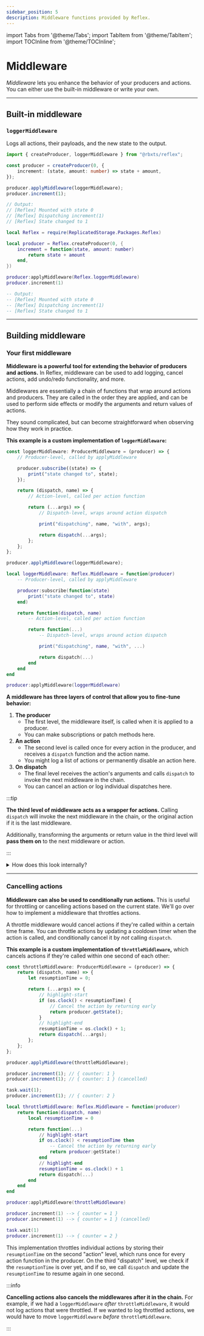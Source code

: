 ```yaml
---
sidebar_position: 5
description: Middleware functions provided by Reflex.
---
```


import Tabs from '@theme/Tabs';
import TabItem from '@theme/TabItem';
import TOCInline from '@theme/TOCInline';

# Middleware

_Middleware_ lets you enhance the behavior of your producers and actions. You can either use the built-in middleware or write your own.

<TOCInline toc={toc} />

---

## Built-in middleware

### `loggerMiddleware`

Logs all actions, their payloads, and the new state to the output.

<Tabs groupId="languages">
<TabItem value="TypeScript" default>

```ts
import { createProducer, loggerMiddleware } from "@rbxts/reflex";

const producer = createProducer(0, {
	increment: (state, amount: number) => state + amount,
});

producer.applyMiddleware(loggerMiddleware);
producer.increment(1);

// Output:
// [Reflex] Mounted with state 0
// [Reflex] Dispatching increment(1)
// [Reflex] State changed to 1
```

</TabItem>
<TabItem value="Luau">

```lua
local Reflex = require(ReplicatedStorage.Packages.Reflex)

local producer = Reflex.createProducer(0, {
    increment = function(state, amount: number)
        return state + amount
    end,
})

producer:applyMiddleware(Reflex.loggerMiddleware)
producer.increment(1)

-- Output:
-- [Reflex] Mounted with state 0
-- [Reflex] Dispatching increment(1)
-- [Reflex] State changed to 1
```

</TabItem>
</Tabs>

---

## Building middleware

### Your first middleware

**Middleware is a powerful tool for extending the behavior of producers and actions.** In Reflex, middleware can be used to add logging, cancel actions, add undo/redo functionality, and more.

Middlewares are essentially a chain of functions that wrap around actions and producers. They are called in the order they are applied, and can be used to perform side effects or modify the arguments and return values of actions.

They sound complicated, but can become straightforward when observing how they work in practice.

**This example is a custom implementation of `loggerMiddleware`:**

<Tabs groupId="languages">
<TabItem value="TypeScript" default>

```ts
const loggerMiddleware: ProducerMiddleware = (producer) => {
	// Producer-level, called by applyMiddleware

	producer.subscribe((state) => {
		print("state changed to", state);
	});

	return (dispatch, name) => {
		// Action-level, called per action function

		return (...args) => {
			// Dispatch-level, wraps around action dispatch

			print("dispatching", name, "with", args);

			return dispatch(...args);
		};
	};
};

producer.applyMiddleware(loggerMiddleware);
```

</TabItem>
<TabItem value="Luau">

```lua
local loggerMiddleware: Reflex.Middleware = function(producer)
    -- Producer-level, called by applyMiddleware

    producer:subscribe(function(state)
        print("state changed to", state)
    end)

    return function(dispatch, name)
        -- Action-level, called per action function

        return function(...)
            -- Dispatch-level, wraps around action dispatch

            print("dispatching", name, "with", ...)

            return dispatch(...)
        end
    end
end

producer:applyMiddleware(loggerMiddleware)
```

</TabItem>
</Tabs>

**A middleware has three layers of control that allow you to fine-tune behavior:**

1.  **The producer**
    -   The first level, the middleware itself, is called when it is applied to a producer.
    -   You can make subscriptions or patch methods here.
2.  **An action**
    -   The second level is called once for every action in the producer, and receives a `dispatch` function and the action name.
    -   You might log a list of actions or permanently disable an action here.
3.  **On dispatch**
    -   The final level receives the action's arguments and calls `dispatch` to invoke the next middleware in the chain.
    -   You can cancel an action or log individual dispatches here.

:::tip

**The third level of middleware acts as a wrapper for actions.** Calling `dispatch` will invoke the next middleware in the chain, or the original action if it is the last middleware.

Additionally, transforming the arguments or return value in the third level will **pass them on** to the next middleware or action.

:::

<details>
<summary>How does this look internally?</summary>

```ts
producer.applyMiddleware(firstMiddleware, secondMiddleware, thirdMiddleware);
```

```ts
// The first level is called once with the producer,
// and returns a function that will wrap actions
const firstWrapper = firstMiddleware(producer);
const secondWrapper = secondMiddleware(producer);
const thirdWrapper = thirdMiddleware(producer);

for (const [key, action] of actions) {
	// Action middlewares wrap around the original action,
	// each one receiving the next function in the chain:
	// first -> second -> third -> action
	actions[key] = thirdWrapper(secondWrapper(firstWrapper(action, key), key), key);
}

producer.increment(1);

// Dispatching increment now invokes the middleware chain:
// producer.increment -> first -> second -> third -> action, or
// producer.increment -> increment(third(second(first(1)))
```

</details>

---

### Cancelling actions

**Middleware can also be used to conditionally run actions.** This is useful for throttling or cancelling actions based on the current state. We'll go over how to implement a middleware that throttles actions.

A throttle middleware would cancel actions if they're called within a certain time frame. You can throttle actions by updating a cooldown timer when the action is called, and conditionally cancel it by _not_ calling `dispatch`.

**This example is a custom implementation of `throttleMiddleware`,** which cancels actions if they're called within one second of each other:

<Tabs groupId="languages">
<TabItem value="TypeScript" default>

```ts
const throttleMiddleware: ProducerMiddleware = (producer) => {
	return (dispatch, name) => {
		let resumptionTime = 0;

		return (...args) => {
			// highlight-start
			if (os.clock() < resumptionTime) {
				// Cancel the action by returning early
				return producer.getState();
			}
			// highlight-end
			resumptionTime = os.clock() + 1;
			return dispatch(...args);
		};
	};
};

producer.applyMiddleware(throttleMiddleware);

producer.increment(1); // { counter: 1 }
producer.increment(1); // { counter: 1 } (cancelled)

task.wait(1);
producer.increment(1); // { counter: 2 }
```

</TabItem>
<TabItem value="Luau">

```lua
local throttleMiddleware: Reflex.Middleware = function(producer)
    return function(dispatch, name)
        local resumptionTime = 0

        return function(...)
            // highlight-start
            if os.clock() < resumptionTime then
                -- Cancel the action by returning early
                return producer:getState()
            end
            // highlight-end
            resumptionTime = os.clock() + 1
            return dispatch(...)
        end
    end
end

producer:applyMiddleware(throttleMiddleware)

producer.increment(1) --> { counter = 1 }
producer.increment(1) --> { counter = 1 } (cancelled)

task.wait(1)
producer.increment(1) --> { counter = 2 }
```

</TabItem>
</Tabs>

This implementation throttles individual actions by storing their `resumptionTime` on the second "action" level, which runs once for every action function in the producer. On the third "dispatch" level, we check if the `resumptionTime` is over yet, and if so, we call `dispatch` and update the `resumptionTime` to resume again in one second.

:::info

**Cancelling actions also cancels the middlewares after it in the chain.** For example, if we had a `loggerMiddleware` _after_ `throttleMiddleware`, it would not log actions that were throttled. If we wanted to log throttled actions, we would have to move `loggerMiddleware` _before_ `throttleMiddleware`.

:::
